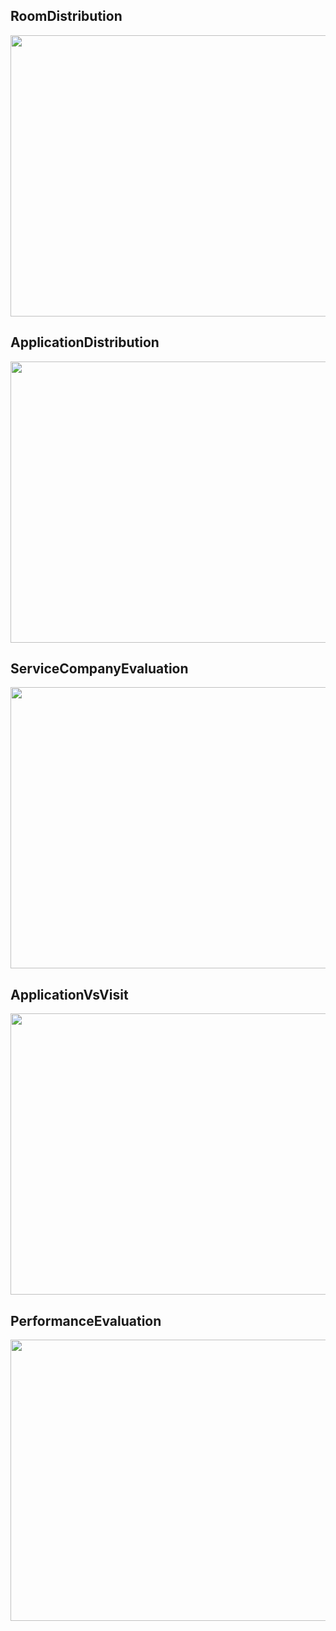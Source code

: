 ## RoomDistribution
<img src="https://user-images.githubusercontent.com/103607344/166068012-83641cc6-98fc-4dbb-8c79-f68f9b5bf52e.png" width="800" height="450" />    

## ApplicationDistribution
<img src="https://user-images.githubusercontent.com/103607344/166067812-21b88a86-04b8-49eb-9907-ed685ab3648c.png" width="800" height="450" />    

## ServiceCompanyEvaluation
<img src="https://user-images.githubusercontent.com/103607344/166068149-1d741519-6feb-4360-99f2-4fb06699d960.png" width="800" height="450" />    

## ApplicationVsVisit
<img src="https://user-images.githubusercontent.com/103607344/166068286-3bceb756-10e3-4aab-a89f-8ccb6b6c7ce2.png" width="800" height="450" />    

## PerformanceEvaluation
<img src="https://user-images.githubusercontent.com/103607344/166068369-35f72ce7-c974-4f6b-9b3d-d81e878a4667.png" width="800" height="450" />  

